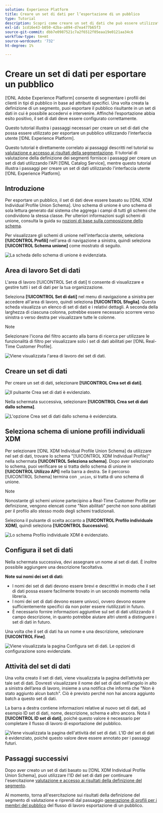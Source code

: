 ```yaml
---
solution: Experience Platform
title: Creare un set di dati per l’esportazione di un pubblico
type: Tutorial
description: Scopri come creare un set di dati che può essere utilizzato per esportare un pubblico utilizzando l’interfaccia utente di Experience Platform.
exl-id: 1cd16e43-b050-42ba-a894-d7ea477b65f3
source-git-commit: dbb7e0987521c7a2f6512f05eaa19e0121aa34c6
workflow-type: tm+mt
source-wordcount: '732'
ht-degree: 1%

---
```


# Creare un set di dati per esportare un pubblico

[!DNL Adobe Experience Platform] consente di segmentare i profili dei clienti in tipi di pubblico in base ad attributi specifici. Una volta creata la definizione di un segmento, puoi esportare il pubblico risultante in un set di dati in cui è possibile accedervi e intervenire. Affinché l’esportazione abbia esito positivo, il set di dati deve essere configurato correttamente.

Questo tutorial illustra i passaggi necessari per creare un set di dati che possa essere utilizzato per esportare un pubblico utilizzando l&#39;interfaccia utente [!DNL Experience Platform].

Questo tutorial è direttamente correlato ai passaggi descritti nel tutorial su [valutazione e accesso ai risultati della segmentazione](./evaluate-a-segment.md). Il tutorial di valutazione della definizione dei segmenti fornisce i passaggi per creare un set di dati utilizzando l&#39;API [!DNL Catalog Service], mentre questo tutorial illustra i passaggi per creare un set di dati utilizzando l&#39;interfaccia utente [!DNL Experience Platform].

## Introduzione

Per esportare un pubblico, il set di dati deve essere basato su [!DNL XDM Individual Profile Union Schema]. Uno schema di unione è uno schema di sola lettura generato dal sistema che aggrega i campi di tutti gli schemi che condividono la stessa classe. Per ulteriori informazioni sugli schemi di unione, consulta la guida su [nozioni di base sulla composizione dello schema](../../xdm/schema/composition.md#union).

Per visualizzare gli schemi di unione nell&#39;interfaccia utente, seleziona **[!UICONTROL Profili]** nell&#39;area di navigazione a sinistra, quindi seleziona **[!UICONTROL Schema unione]** come mostrato di seguito.

![La scheda dello schema di unione è evidenziata.](../images/tutorials/segment-export-dataset/union.png)

## Area di lavoro Set di dati

L&#39;area di lavoro [!UICONTROL Set di dati] ti consente di visualizzare e gestire tutti i set di dati per la tua organizzazione.

Seleziona **[!UICONTROL Set di dati]** nel menu di navigazione a sinistra per accedere all&#39;area di lavoro, quindi seleziona **[!UICONTROL Sfoglia]**. Questa scheda visualizza un elenco di set di dati e i relativi dettagli. A seconda della larghezza di ciascuna colonna, potrebbe essere necessario scorrere verso sinistra o verso destra per visualizzare tutte le colonne.

>[!NOTE]
>
>Selezionare l&#39;icona del filtro accanto alla barra di ricerca per utilizzare le funzionalità di filtro per visualizzare solo i set di dati abilitati per [!DNL Real-Time Customer Profile].

![Viene visualizzata l&#39;area di lavoro dei set di dati.](../images/tutorials/segment-export-dataset/browse.png)

## Creare un set di dati

Per creare un set di dati, selezionare **[!UICONTROL Crea set di dati]**.

![Il pulsante Crea set di dati è evidenziato.](../images/tutorials/segment-export-dataset/create-dataset.png)

Nella schermata successiva, selezionare **[!UICONTROL Crea set di dati dallo schema]**.

![L&#39;opzione Crea set di dati dallo schema è evidenziata.](../images/tutorials/segment-export-dataset/create-from-schema.png)

## Seleziona schema di unione profili individuali XDM

Per selezionare [!DNL XDM Individual Profile Union Schema] da utilizzare nel set di dati, trovare lo schema &quot;[!UICONTROL XDM Individual Profile]&quot; nella schermata **[!UICONTROL Seleziona schema]**. Dopo aver selezionato lo schema, puoi verificare se si tratta dello schema di unione in **[!UICONTROL Utilizzo API]** nella barra a destra. Se il percorso [!UICONTROL Schema] termina con `_union`, si tratta di uno schema di unione.

>[!NOTE]
>
>Nonostante gli schemi unione partecipino a Real-Time Customer Profile per definizione, vengono elencati come &quot;Non abilitati&quot; perché non sono abilitati per il profilo allo stesso modo degli schemi tradizionali.

Seleziona il pulsante di scelta accanto a **[!UICONTROL Profilo individuale XDM]**, quindi seleziona **[!UICONTROL Successivo]**.

![Lo schema Profilo individuale XDM è evidenziato.](../images/tutorials/segment-export-dataset/select-schema.png)

## Configura il set di dati

Nella schermata successiva, devi assegnare un nome al set di dati. È inoltre possibile aggiungere una descrizione facoltativa.

**Note sui nomi dei set di dati:**

* I nomi dei set di dati devono essere brevi e descrittivi in modo che il set di dati possa essere facilmente trovato in un secondo momento nella libreria.
* I nomi dei set di dati devono essere univoci, ovvero devono essere sufficientemente specifici da non poter essere riutilizzati in futuro.
* È necessario fornire informazioni aggiuntive sul set di dati utilizzando il campo descrizione, in quanto potrebbe aiutare altri utenti a distinguere i set di dati in futuro.

Una volta che il set di dati ha un nome e una descrizione, selezionare **[!UICONTROL Fine]**.

![Viene visualizzata la pagina Configura set di dati. Le opzioni di configurazione sono evidenziate.](../images/tutorials/segment-export-dataset/configure-dataset.png)

## Attività del set di dati

Una volta creato il set di dati, viene visualizzata la pagina dell’attività per tale set di dati. Dovresti visualizzare il nome del set di dati nell’angolo in alto a sinistra dell’area di lavoro, insieme a una notifica che informa che &quot;Non è stato aggiunto alcun batch&quot;. Ciò è previsto perché non hai ancora aggiunto batch a questo set di dati.

La barra a destra contiene informazioni relative al nuovo set di dati, ad esempio ID set di dati, nome, descrizione, schema e altro ancora. Nota il **[!UICONTROL ID set di dati]**, poiché questo valore è necessario per completare il flusso di lavoro di esportazione del pubblico.

![Viene visualizzata la pagina dell&#39;attività del set di dati. L&#39;ID del set di dati è evidenziato, poiché questo valore deve essere annotato per i passaggi futuri.](../images/tutorials/segment-export-dataset/activity.png)

## Passaggi successivi

Dopo aver creato un set di dati basato su [!DNL XDM Individual Profile Union Schema], puoi utilizzare l&#39;ID del set di dati per continuare l&#39;esercitazione [valutazione e accesso ai risultati della definizione del segmento](./evaluate-a-segment.md).

Al momento, torna all&#39;esercitazione sui risultati della definizione del segmento di valutazione e riprendi dal passaggio [generazione di profili per i membri del pubblico](./evaluate-a-segment.md#generate-profiles) del flusso di lavoro esportazione di un pubblico.
